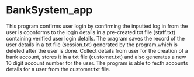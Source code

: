 # BankSystem_app
This program confirms user login by confirming the inputted log in from the user is coonforms to the login details in a pre-created txt file (staff.txt) containing verified user login details.
The pragram saves the record of the user details in a txt file (session.txt) generated by the program,which is deleted after the user is done.
Collect details from user for the creation of a bank account, stores it in a txt file (customer.txt) and also generates a new 10 digit account number for the user.
The program is able to fecth accounts details for a user from the customer.txt file.

